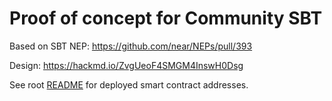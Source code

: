 # Proof of concept for Community SBT

Based on SBT NEP: https://github.com/near/NEPs/pull/393

Design: https://hackmd.io/ZvgUeoF4SMGM4InswH0Dsg

See root [README](../../README.md#testnet) for deployed smart contract addresses.
